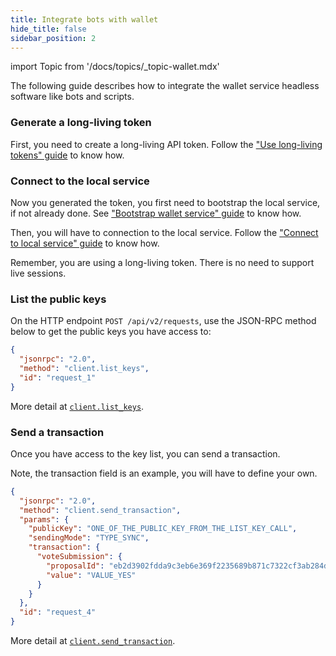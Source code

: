 ```yaml
---
title: Integrate bots with wallet
hide_title: false
sidebar_position: 2
---
```


import Topic from '/docs/topics/_topic-wallet.mdx'

<Topic />

The following guide describes how to integrate the wallet service headless software like bots and scripts.

### Generate a long-living token

First, you need to create a long-living API token. Follow the ["Use long-living tokens" guide](./use-long-living-tokens.md) to know how.

### Connect to the local service

Now you generated the token, you first need to bootstrap the local service, if not already done. See ["Bootstrap wallet service" guide](./bootstrap-local-service.md) to know how.

Then, you will have to connection to the local service. Follow the ["Connect to local service" guide](./connect-to-local-service.md) to know how.

Remember, you are using a long-living token. There is no need to support live sessions.

### List the public keys

On the HTTP endpoint `POST /api/v2/requests`, use the JSON-RPC method below to get the public keys you have access to:

```json
{
  "jsonrpc": "2.0",
  "method": "client.list_keys",
  "id": "request_1"
}
```

More detail at [`client.list_keys`](../reference/core/openrpc.md#clientlistkeys).

### Send a transaction

Once you have access to the key list, you can send a transaction.

Note, the transaction field is an example, you will have to define your own.

```json
{
  "jsonrpc": "2.0",
  "method": "client.send_transaction",
  "params": {
    "publicKey": "ONE_OF_THE_PUBLIC_KEY_FROM_THE_LIST_KEY_CALL",
    "sendingMode": "TYPE_SYNC",
    "transaction": {
      "voteSubmission": {
        "proposalId": "eb2d3902fdda9c3eb6e369f2235689b871c7322cf3ab284dde3e9dfc13863a17",
        "value": "VALUE_YES"
      }
    }
  },
  "id": "request_4"
}
```

More detail at [`client.send_transaction`](../reference/core/openrpc.md#clientsendtransaction).
